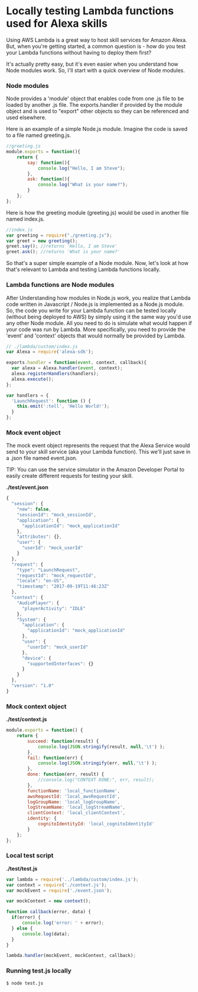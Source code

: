 # Locally testing Lambda functions used for Alexa skills

Using AWS Lambda is a great way to host skill services for Amazon Alexa. But, when you're getting started, a common question is - how do you test your Lambda functions without having to deploy them first?

It's actually pretty easy, but it's even easier when you understand how Node modules work. So, I'll start with a quick overview of Node modules.

### Node modules

Node provides a 'module' object that enables code from one .js file to be loaded by another .js file. The exports.handler if provided by the module object and is used to "export" other objects so they can be referenced and used elsewhere.

Here is an example of a simple Node.js module. Imagine the code is saved to a file named greeting.js.

```Javascript
//greeting.js
module.exports = function(){
    return {
        say: function(){
            console.log("Hello, I am Steve");
        },
        ask: function(){
            console.log("What is your name?");
        }
    };
};
```

Here is how the greeting module (greeting.js) would be used in another file named index.js.

```Javascript
//index.js
var greeting = require("./greeting.js");
var greet = new greeting();
greet.say(); //returns 'Hello, I am Steve'
greet.ask(); //returns 'What is your name?'
```
So that's a super simple example of a Node module. Now, let's look at how that's relevant to Lambda and testing Lambda functions locally.

### Lambda functions are Node modules

After Understanding how modules in Node.js work, you realize that Lambda code written in Javascript / Node.js is implemented as a Node.js module. So, the code you write for your Lambda function can be tested locally (without being deployed to AWS) by simply using it the same way you'd use any other Node module. All you need to do is simulate what would happen if your code was run by Lambda. More specifically, you need to provide the 'event' and 'context' objects that would normally be provided by Lambda.


```Javascript
// ./lambda/custom/index.js
var Alexa = require('alexa-sdk');

exports.handler = function(event, context, callback){
  var alexa = Alexa.handler(event, context);
  alexa.registerHandlers(handlers);
  alexa.execute();
};

var handlers = {
  'LaunchRequest': function () {
    this.emit(':tell', 'Hello World!');
  }
};
```


### Mock event object

The mock event object represents the request that the Alexa Service would send to your skill service (aka your Lambda function). This we'll just save in a .json file named event.json.

TIP: You can use the service simulator in the Amazon Developer Portal to easily create different requests for testing your skill.

**./test/event.json**
```Javascript
{
  "session": {
    "new": false,
    "sessionId": "mock_sessionId",
    "application": {
      "applicationId": "mock_applicationId"
    },
    "attributes": {},
    "user": {
      "userId": "mock_userId"
    }
  },
  "request": {
    "type": "LaunchRequest",
    "requestId": "mock_requestId",
    "locale": "en-US",
    "timestamp": "2017-09-19T11:46:23Z"
  },
  "context": {
    "AudioPlayer": {
      "playerActivity": "IDLE"
    },
    "System": {
      "application": {
        "applicationId": "mock_applicationId"
      },
      "user": {
        "userId": "mock_userId"
      },
      "device": {
        "supportedInterfaces": {}
      }
    }
  },
  "version": "1.0"
}
```

### Mock context object

**./test/context.js**
```Javascript
module.exports = function() {
    return {
        succeed: function(result) {
            console.log(JSON.stringify(result, null,'\t') );
        },
        fail: function(err) {
            console.log(JSON.stringify(err, null,'\t') );
        },
        done: function(err, result) {
            //console.log("CONTEXT DONE:", err, result);
        },
        functionName: 'local_functionName',
        awsRequestId: 'local_awsRequestId',
        logGroupName: 'local_logGroupName',
        logStreamName: 'local_logStreamName',
        clientContext: 'local_clientContext',
        identity: {
            cognitoIdentityId: 'local_cognitoIdentityId'
        }
    };
};
```

### Local test script

**./test/test.js**
```Javascript
var lambda = require('../lambda/custom/index.js');
var context = require('./context.js');
var mockEvent = require('./event.json');

var mockContext = new context();

function callback(error, data) {
  if(error) {
      console.log('error: ' + error);
  } else {
      console.log(data);
  }
}

lambda.handler(mockEvent, mockContext, callback);
```

### Running test.js locally

```bash
$ node test.js
```
